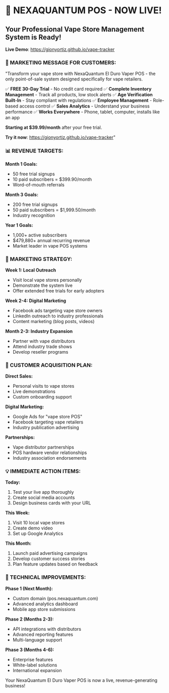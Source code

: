 # 🚀 NEXAQUANTUM POS - NOW LIVE!

## Your Professional Vape Store Management System is Ready!

**Live Demo**: https://gionyortiz.github.io/vape-tracker

### 💼 MARKETING MESSAGE FOR CUSTOMERS:

"Transform your vape store with NexaQuantum El Duro Vaper POS - the only point-of-sale system designed specifically for vape retailers.

✅ **FREE 30-Day Trial** - No credit card required
✅ **Complete Inventory Management** - Track all products, low stock alerts
✅ **Age Verification Built-In** - Stay compliant with regulations
✅ **Employee Management** - Role-based access control
✅ **Sales Analytics** - Understand your business performance
✅ **Works Everywhere** - Phone, tablet, computer, installs like an app

**Starting at $39.99/month** after your free trial.

**Try it now**: https://gionyortiz.github.io/vape-tracker"

### 📊 REVENUE TARGETS:

**Month 1 Goals:**
- 50 free trial signups
- 10 paid subscribers = $399.90/month
- Word-of-mouth referrals

**Month 3 Goals:**
- 200 free trial signups  
- 50 paid subscribers = $1,999.50/month
- Industry recognition

**Year 1 Goals:**
- 1,000+ active subscribers
- $479,880+ annual recurring revenue
- Market leader in vape POS systems

### 📢 MARKETING STRATEGY:

**Week 1: Local Outreach**
- Visit local vape stores personally
- Demonstrate the system live
- Offer extended free trials for early adopters

**Week 2-4: Digital Marketing**
- Facebook ads targeting vape store owners
- LinkedIn outreach to industry professionals
- Content marketing (blog posts, videos)

**Month 2-3: Industry Expansion**
- Partner with vape distributors
- Attend industry trade shows
- Develop reseller programs

### 🎯 CUSTOMER ACQUISITION PLAN:

**Direct Sales:**
- Personal visits to vape stores
- Live demonstrations
- Custom onboarding support

**Digital Marketing:**
- Google Ads for "vape store POS"
- Facebook targeting vape retailers
- Industry publication advertising

**Partnerships:**
- Vape distributor partnerships
- POS hardware vendor relationships
- Industry association endorsements

### 💡 IMMEDIATE ACTION ITEMS:

**Today:**
1. Test your live app thoroughly
2. Create social media accounts
3. Design business cards with your URL

**This Week:**
1. Visit 10 local vape stores
2. Create demo video
3. Set up Google Analytics

**This Month:**
1. Launch paid advertising campaigns
2. Develop customer success stories
3. Plan feature updates based on feedback

### 🔧 TECHNICAL IMPROVEMENTS:

**Phase 1 (Next Month):**
- Custom domain (pos.nexaquantum.com)
- Advanced analytics dashboard
- Mobile app store submissions

**Phase 2 (Months 2-3):**
- API integrations with distributors
- Advanced reporting features
- Multi-language support

**Phase 3 (Months 4-6):**
- Enterprise features
- White-label solutions
- International expansion

Your NexaQuantum El Duro Vaper POS is now a live, revenue-generating business!